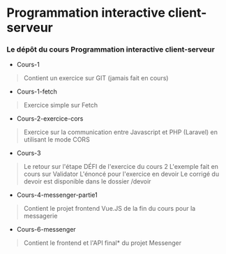 # Programmation interactive client-serveur
### Le dépôt du cours Programmation interactive client-serveur

- Cours-1
> Contient un exercice sur GIT (jamais fait en cours)
- Cours-1-fetch
> Exercice simple sur Fetch
- Cours-2-exercice-cors
> Exercice sur la communication entre Javascript et PHP (Laravel) en utilisant le mode CORS
- Cours-3
> Le retour sur l'étape DÉFI de l'exercice du cours 2
> L'exemple fait en cours sur Validator
> L'énoncé pour l'exercice en devoir
> Le corrigé du devoir est disponible dans le dossier /devoir
- Cours-4-messenger-partie1
> Contient le projet frontend Vue.JS de la fin du cours pour la messagerie
- Cours-6-messenger
> Contient le frontend et l'API final* du projet Messenger